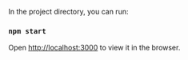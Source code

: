 In the project directory, you can run:

### `npm start`

Open [http://localhost:3000](http://localhost:3000) to view it in the browser.